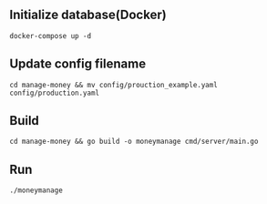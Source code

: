 ## Initialize database(Docker)
```
docker-compose up -d
```

## Update config filename
```
cd manage-money && mv config/prouction_example.yaml config/production.yaml
```

## Build
```
cd manage-money && go build -o moneymanage cmd/server/main.go
```

## Run
```
./moneymanage
```
